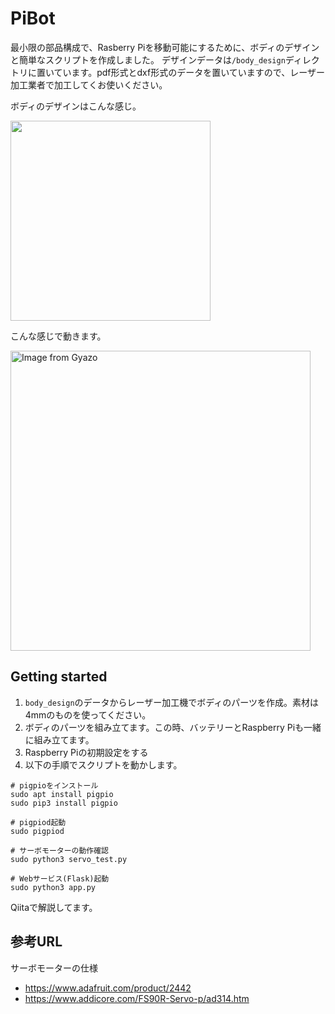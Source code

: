 PiBot
====

最小限の部品構成で、Rasberry Piを移動可能にするために、ボディのデザインと簡単なスクリプトを作成しました。
デザインデータは`/body_design`ディレクトリに置いています。pdf形式とdxf形式のデータを置いていますので、レーザー加工業者で加工してくお使いください。

ボディのデザインはこんな感じ。

<img src="https://i.gyazo.com/aef038bd3d01c9f087ff54fb89f166bc.jpg" width="320"/>

こんな感じで動きます。

<a href="https://gyazo.com/01551400dce30a9c4d7ba219a2bd7e5d"><img src="https://i.gyazo.com/01551400dce30a9c4d7ba219a2bd7e5d.gif" alt="Image from Gyazo" width="480"/></a>

## Getting started
1. `body_design`のデータからレーザー加工機でボディのパーツを作成。素材は4mmのものを使ってください。
2. ボディのパーツを組み立てます。この時、バッテリーとRaspberry Piも一緒に組み立てます。
3. Raspberry Piの初期設定をする
4. 以下の手順でスクリプトを動かします。
```
# pigpioをインストール
sudo apt install pigpio
sudo pip3 install pigpio

# pigpiod起動
sudo pigpiod

# サーボモーターの動作確認
sudo python3 servo_test.py

# Webサービス(Flask)起動
sudo python3 app.py
```

Qiitaで解説してます。
<link>

## 参考URL
サーボモーターの仕様
- https://www.adafruit.com/product/2442
- https://www.addicore.com/FS90R-Servo-p/ad314.htm


